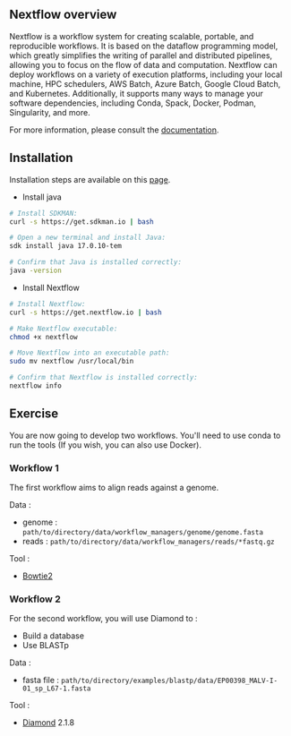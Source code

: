 ## Nextflow overview

Nextflow is a workflow system for creating scalable, portable, and reproducible workflows. It is based on the dataflow programming model, which greatly simplifies the writing of parallel and distributed pipelines, allowing you to focus on the flow of data and computation. Nextflow can deploy workflows on a variety of execution platforms, including your local machine, HPC schedulers, AWS Batch, Azure Batch, Google Cloud Batch, and Kubernetes. Additionally, it supports many ways to manage your software dependencies, including Conda, Spack, Docker, Podman, Singularity, and more.

For more information, please consult the [documentation](https://www.nextflow.io/docs/latest/index.html).

## Installation

Installation steps are available on this [page](https://www.nextflow.io/docs/latest/install.html).

- Install java

```bash
# Install SDKMAN:
curl -s https://get.sdkman.io | bash

# Open a new terminal and install Java:
sdk install java 17.0.10-tem

# Confirm that Java is installed correctly:
java -version
```

- Install Nextflow

```bash
# Install Nextflow:
curl -s https://get.nextflow.io | bash

# Make Nextflow executable:
chmod +x nextflow

# Move Nextflow into an executable path:
sudo mv nextflow /usr/local/bin

# Confirm that Nextflow is installed correctly:
nextflow info
```

## Exercise

You are now going to develop two workflows. You'll need to use conda to run the tools (If you wish, you can also use Docker).

### Workflow 1 

The first workflow aims to align reads against a genome.

Data :
- genome : `path/to/directory/data/workflow_managers/genome/genome.fasta`
- reads : `path/to/directory/data/workflow_managers/reads/*fastq.gz`

Tool :
- [Bowtie2](https://bowtie-bio.sourceforge.net/bowtie2/index.shtml)

### Workflow 2

For the second workflow, you will use Diamond to :
- Build a database
- Use BLASTp

Data :
- fasta file : `path/to/directory/examples/blastp/data/EP00398_MALV-I-01_sp_L67-1.fasta`

Tool :
- [Diamond](https://bowtie-bio.sourceforge.net/bowtie2/index.shtml) 2.1.8

